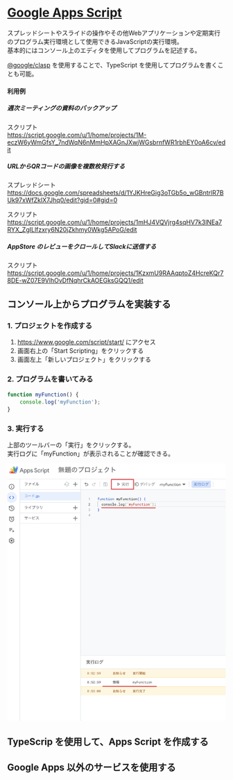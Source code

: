 # [Google Apps Script](https://www.google.com/script/start/)

スプレッドシートやスライドの操作やその他Webアプリケーションや定期実行のプログラム実行環境として使用できるJavaScriptの実行環境。  
基本的にはコンソール上のエディタを使用してプログラムを記述する。

[@google/clasp](https://github.com/google/clasp) を使用することで、TypeScript を使用してプログラムを書くことも可能。

#### 利用例

##### 週次ミーティングの資料のバックアップ

スクリプト  
https://script.google.com/u/1/home/projects/1M-eczW6yWmGfsY_7ndWqN6nMmHpXAGnJXwjWGsbrnfWR1rbhEY0oA6cv/edit

##### URLからQRコードの画像を複数枚発行する

スプレッドシート  
https://docs.google.com/spreadsheets/d/1YJKHreGig3oTGb5o_wGBntrlR7BUk97xWfZklX7Jhq0/edit?gid=0#gid=0

スクリプト  
https://script.google.com/u/1/home/projects/1mHJ4VQVjrg4sqHV7k3lNEa7RYX_ZgILlfzxry6N20jZkhmy0Wkg5APoG/edit

##### AppStore のレビューをクロールしてSlackに送信する

スクリプト  
https://script.google.com/u/1/home/projects/1KzxmU9RAAqptoZ4HcreKQr78DE-wZ07E9VlhOvDfNqhrCkAOEGksGQQ1/edit

## コンソール上からプログラムを実装する

### 1. プロジェクトを作成する

1. https://www.google.com/script/start/ にアクセス
2. 画面右上の「Start Scripting」をクリックする
3. 画面左上「新しいプロジェクト」をクリックする

### 2. プログラムを書いてみる

```javascript
function myFunction() {
    console.log('myFunction');
}
```

### 3. 実行する

上部のツールバーの「実行」をクリックする。  
実行ログに「myFunction」が表示されることが確認できる。

![実行とログの確認](assets/0001.png)

## TypeScrip を使用して、Apps Script を作成する

## Google Apps 以外のサービスを使用する